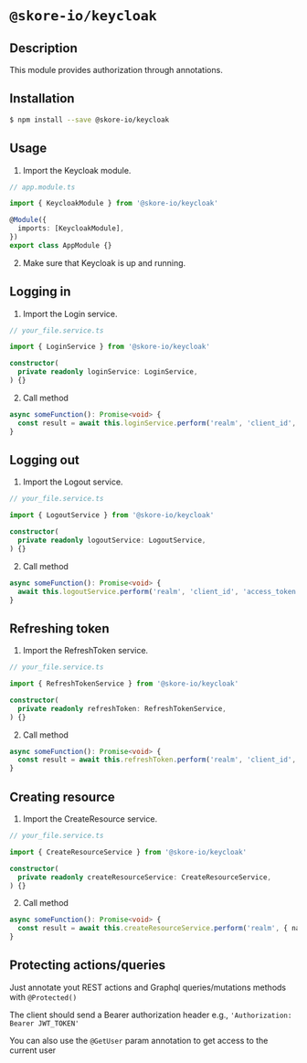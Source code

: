 # `@skore-io/keycloak`

## Description

This module provides authorization through annotations.

## Installation

```bash
$ npm install --save @skore-io/keycloak
```

## Usage

1. Import the Keycloak module.

```typescript
// app.module.ts

import { KeycloakModule } from '@skore-io/keycloak'

@Module({
  imports: [KeycloakModule],
})
export class AppModule {}
```

2. Make sure that Keycloak is up and running.

## Logging in

1. Import the Login service.

```typescript
// your_file.service.ts

import { LoginService } from '@skore-io/keycloak'

constructor(
  private readonly loginService: LoginService,
) {}
```

2. Call method

```typescript
async someFunction(): Promise<void> {
  const result = await this.loginService.perform('realm', 'client_id', 'username', 'password')
}
```

## Logging out

1. Import the Logout service.

```typescript
// your_file.service.ts

import { LogoutService } from '@skore-io/keycloak'

constructor(
  private readonly logoutService: LogoutService,
) {}
```

2. Call method

```typescript
async someFunction(): Promise<void> {
  await this.logoutService.perform('realm', 'client_id', 'access_token', 'refresh_token')
}
```

## Refreshing token

1. Import the RefreshToken service.

```typescript
// your_file.service.ts

import { RefreshTokenService } from '@skore-io/keycloak'

constructor(
  private readonly refreshToken: RefreshTokenService,
) {}
```

2. Call method

```typescript
async someFunction(): Promise<void> {
  const result = await this.refreshToken.perform('realm', 'client_id', 'refresh_token')
}
```

## Creating resource

1. Import the CreateResource service.

```typescript
// your_file.service.ts

import { CreateResourceService } from '@skore-io/keycloak'

constructor(
  private readonly createResourceService: CreateResourceService,
) {}
```

2. Call method

```typescript
async someFunction(): Promise<void> {
  const result = await this.createResourceService.perform('realm', { name: 'cool name', displayName: 'cool displayName' })
}
```

## Protecting actions/queries

Just annotate yout REST actions and Graphql queries/mutations methods with `@Protected()`

The client should send a Bearer authorization header e.g., `'Authorization: Bearer JWT_TOKEN'`

You can also use the `@GetUser` param annotation to get access to the current user
